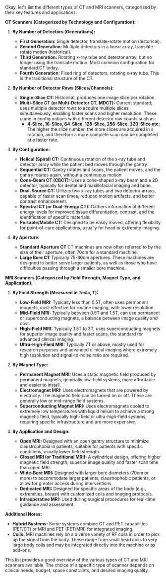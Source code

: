 Okay, let's list the different types of CT and MRI scanners, categorized by their key features and applications:

**CT Scanners (Categorized by Technology and Configuration):**

1.  **By Number of Detectors (Generations):**
    *   **First Generation:** Single detector, translate-rotate motion (historical).
    *   **Second Generation:** Multiple detectors in a linear array, translate-rotate motion (historical).
    *   **Third Generation:** Rotating x-ray tube and detector array, but no longer using the translate motion. Most common configuration for standard CT today.
    *   **Fourth Generation:** Fixed ring of detectors, rotating x-ray tube. This is the traditional structure of the CT.

2.  **By Number of Detector Rows (Slices/Channels):**
    *   **Single-Slice CT:** Historical, produces one image slice per rotation.
    *   **Multi-Slice CT (or Multi-Detector CT, MDCT):** Current standard; uses multiple detector rows to acquire multiple slices simultaneously, enabling faster scans and higher resolution. These come in configurations with different detector row counts such as:
        *   **4-Slice, 16-Slice, 64-Slice, 128-Slice, 256-Slice, 320-Slice etc:** The higher the slice number, the more slices are acquired in a rotation, and therefore a more complete scan can be completed at a faster rate.

3.  **By Configuration:**
    *   **Helical (Spiral) CT:** Continuous rotation of the x-ray tube and detector array while the patient bed moves through the gantry.
    *   **Sequential CT:** Gantry rotates and scans, the patient moves, and the gantry rotates again, without a continuous motion
    *   **Cone-Beam CT (CBCT):** Uses a cone-shaped x-ray beam and a 2D detector, typically for dental and maxillofacial imaging and bone.
    *  **Dual-Source CT:** Utilizes two x-ray tubes and two detector arrays, capable of faster scan times, reduced motion artifacts, and better contrast enhancement.
    *   **Spectral CT (or Dual-Energy CT):** Gathers information at different energy levels for improved tissue differentiation, contrast, and the identification of specific materials.
    *   **Portable/Mobile CT:** Designed to be easily moved, offering flexibility for point-of-care applications, usually for head or extremity imaging.

4. **By Aperture:**
    *   **Standard Aperture CT** CT machines are now often referred to by the size of their aperture, often 70cm for a standard machine.
    *   **Large Bore CT** Typically 75-80cm apertures. These machines are designed to better serve larger patients, as well as those who have difficulties passing through a smaller bore machine.

**MRI Scanners (Categorized by Field Strength, Magnet Type, and Application):**

1.  **By Field Strength (Measured in Tesla, T):**
    *   **Low-Field MRI:** Typically less than 0.5T, often uses permanent magnets, cost-effective for routine imaging, with lower resolution.
    *   **Mid-Field MRI:** Typically between 0.5T and 1.5T, can use permanent or superconducting magnets, a balance between image quality and cost.
    *   **High-Field MRI:** Typically 1.5T to 3T, uses superconducting magnets for superior image quality and faster scans, the standard for advanced clinical imaging.
    *   **Ultra-High-Field MRI:** Typically 7T or above, mostly used for research purposes and advanced clinical imaging where extremely high resolution and signal-to-noise ratio are required.

2.  **By Magnet Type:**
    *   **Permanent Magnet MRI:** Uses a static magnetic field produced by permanent magnets, generally low-field systems, more affordable and easier to install.
    *   **Electromagnet MRI:** Uses electromagnets that are powered by electricity. The magnetic field can be turned on or off. These are generally low or mid-range field systems.
    *   **Superconducting Magnet MRI:** Uses electromagnets cooled to extremely low temperatures with liquid helium to achieve a strong magnetic field, typically high-field or ultra-high-field systems, requiring specific infrastructure and are more expensive.

3.  **By Application and Design:**
    *   **Open MRI:** Designed with an open gantry structure to minimize claustrophobia in patients, suitable for patients with specific conditions, usually lower field strength.
    *   **Closed MRI (or Traditional MRI):** A cylindrical design, offering higher magnetic field strength, superior image quality and faster scan time than open MRI.
    *   **Wide-Bore MRI:** Designed with larger bore diameters (70cm or more) to accommodate larger patients, claustrophobic patients, or allow for greater access during interventions.
    *   **Dedicated MRI:** Designed for specific areas of the body (e.g., extremities, breast) with customized coils and imaging protocols.
    *   **Intraoperative MRI:** Used during surgical procedures for real-time guidance and assessment.

**Additional Notes:**

*   **Hybrid Systems:** Some systems combine CT and PET capabilities (PET/CT) or MRI and PET (PET/MRI) for integrated imaging.
*   **Coils:** MRI machines rely on a diverse variety of RF coils in order to pick up the signal from the body. These range from small head coils to very large body coils and may be integrated directly into the machine or as add-ons.

This list provides a good overview of the various types of CT and MRI scanners available. The choice of a specific type of scanner depends on clinical needs, budget, space constraints, and desired imaging quality.

